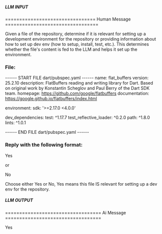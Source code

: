 ##### LLM INPUT #####
================================ Human Message =================================

Given a file of the repository, determine if it is relevant for setting up a development environment for the repository or providing information about how to set up dev env (how to setup, install, test, etc.). This determines whether the file's content is fed to the LLM and helps it set up the environment.

### File:
------ START FILE dart/pubspec.yaml ------
name: flat_buffers
version: 25.2.10
description: FlatBuffers reading and writing library for Dart. Based on original work by Konstantin Scheglov and Paul Berry of the Dart SDK team.
homepage: https://github.com/google/flatbuffers
documentation: https://google.github.io/flatbuffers/index.html

environment:
  sdk: '>=2.17.0 <4.0.0'

dev_dependencies:
  test: ^1.17.7
  test_reflective_loader: ^0.2.0
  path: ^1.8.0
  lints: ^1.0.1

------ END FILE dart/pubspec.yaml ------

### Reply with the following format:

<rel>Yes</rel>

or

<rel>No</rel>

Choose either Yes or No, Yes means this file IS relevant for setting up a dev env for the repository.

##### LLM OUTPUT #####
================================== Ai Message ==================================

<rel>Yes</rel>